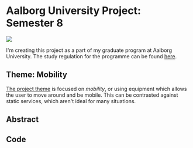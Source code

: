 # Aalborg University Project: Semester 8
<img src=https://github.com/LiHRaM/p8-matrix-p2p/workflows/CI/badge.svg></img>

I'm creating this project as a part of my graduate program at Aalborg University.
The study regulation for the programme can be found [here](https://studieordninger.aau.dk/2020/23/1819).

## Theme: Mobility
[The project theme](https://moduler.aau.dk/course/2020-2021/DSNSWK210?lang=en-GB) is focused on _mobility_, or using equipment which allows the user to move around and be mobile.
This can be contrasted against static services, which aren't ideal for many situations.

## Abstract


## Code
